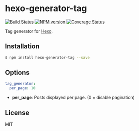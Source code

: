 # hexo-generator-tag

[![Build Status](https://travis-ci.org/hexojs/hexo-generator-tag.svg?branch=master)](https://travis-ci.org/hexojs/hexo-generator-tag)  [![NPM version](https://badge.fury.io/js/hexo-generator-tag.svg)](http://badge.fury.io/js/hexo-generator-tag) [![Coverage Status](https://img.shields.io/coveralls/hexojs/hexo-generator-tag.svg)](https://coveralls.io/r/hexojs/hexo-generator-tag?branch=master)

Tag generator for [Hexo].

## Installation

``` bash
$ npm install hexo-generator-tag --save
```

## Options

``` yaml
tag_generator:
  per_page: 10
```

- **per_page**: Posts displayed per page. (0 = disable pagination)

## License

MIT

[Hexo]: http://hexo.io/